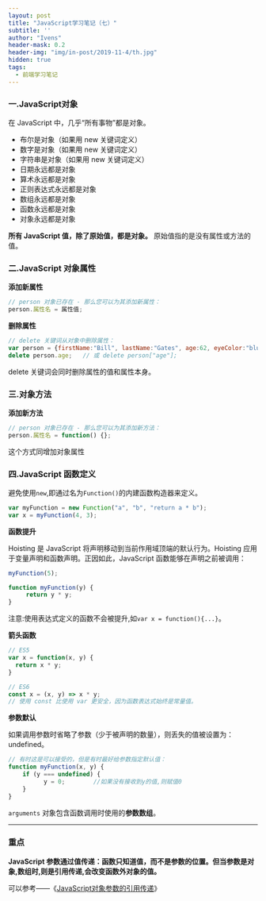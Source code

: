 ```yaml
---
layout: post
title: "JavaScript学习笔记（七）"
subtitle: ''
author: "Ivens"
header-mask: 0.2
header-img: "img/in-post/2019-11-4/th.jpg"
hidden: true
tags:
  - 前端学习笔记
---
```


### 一.JavaScript对象

在 JavaScript 中，几乎“所有事物”都是对象。
- 布尔是对象（如果用 new 关键词定义）
- 数字是对象（如果用 new 关键词定义）
- 字符串是对象（如果用 new 关键词定义）
- 日期永远都是对象
- 算术永远都是对象
- 正则表达式永远都是对象
- 数组永远都是对象
- 函数永远都是对象
- 对象永远都是对象

**所有 JavaScript 值，除了原始值，都是对象。** 原始值指的是没有属性或方法的值。

### 二.JavaScript 对象属性

**添加新属性**
```js
// person 对象已存在 - 那么您可以为其添加新属性：
person.属性名 = 属性值;
```

**删除属性**
```js
// delete 关键词从对象中删除属性：
var person = {firstName:"Bill", lastName:"Gates", age:62, eyeColor:"blue"};
delete person.age;   // 或 delete person["age"];
```
delete 关键词会同时删除属性的值和属性本身。

### 三.对象方法

**添加新方法**
```js
// person 对象已存在 - 那么您可以为其添加新方法：
person.属性名 = function() {};
```
这个方式同增加对象属性

### 四.JavaScript 函数定义

避免使用`new`,即通过名为` Function() `的内建函数构造器来定义。
```js
var myFunction = new Function("a", "b", "return a * b");
var x = myFunction(4, 3);
```

**函数提升**

Hoisting 是 JavaScript 将声明移动到当前作用域顶端的默认行为。Hoisting 应用于变量声明和函数声明。正因如此，JavaScript 函数能够在声明之前被调用：
```js
myFunction(5);

function myFunction(y) {
     return y * y;
}
```
注意:使用表达式定义的函数不会被提升,如`var x = function(){...}`。

**箭头函数**

```js
// ES5
var x = function(x, y) {
  return x * y;
}

// ES6
const x = (x, y) => x * y;
// 使用 const 比使用 var 更安全，因为函数表达式始终是常量值。
```

**参数默认**

如果调用参数时省略了参数（少于被声明的数量），则丢失的值被设置为：undefined。

```js
// 有时这是可以接受的，但是有时最好给参数指定默认值：
function myFunction(x, y) {
    if (y === undefined) {
          y = 0;        //如果没有接收到y的值,则赋值0
    } 
}
```

`arguments` 对象包含函数调用时使用的**参数数组**。

***

### 重点

**JavaScript 参数通过值传递：函数只知道值，而不是参数的位置。但当参数是对象,数组时,则是引用传递,会改变函数外对象的值。**

可以参考——《[JavaScript对象参数的引用传递][1]》

[1]:https://www.jb51.net/article/78033.htm